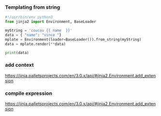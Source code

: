 


### Templating from string
```python
#!/usr/bin/env python3
from jinja2 import Environment, BaseLoader

myString = 'coucou {{ name  }}'
data = { "name": "vince "}
mplate = Environment(loader=BaseLoader()).from_string(myString)
data = mplate.render(**data)

print(data)

```

### add context

https://jinja.palletsprojects.com/en/3.0.x/api/#jinja2.Environment.add_extension


### compile expression
https://jinja.palletsprojects.com/en/3.0.x/api/#jinja2.Environment.add_extension
